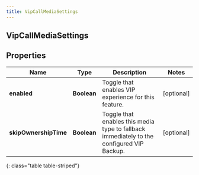 ```yaml
---
title: VipCallMediaSettings
---
```

## VipCallMediaSettings


## Properties

| Name | Type | Description | Notes |
| ------------ | ------------- | ------------- | ------------- |
| **enabled** | <!----><!---->**Boolean**<!----> | Toggle that enables VIP experience for this feature. |  [optional] |
| **skipOwnershipTime** | <!----><!---->**Boolean**<!----> | Toggle that enables this media type to fallback immediately to the configured VIP Backup. |  [optional] |
{: class="table table-striped"}



